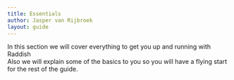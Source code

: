 ```yaml
---
title: Essentials
author: Jasper van Rijbroek
layout: guide
---
```


In this section we will cover everything to get you up and running with Raddish  
Also we will explain some of the basics to you so you will have a flying start for the rest of the guide.